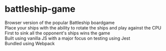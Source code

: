 # battleship-game
Browser version of the popular Battleship boardgame <br />
Place your ships with the ability to rotate the ships and play against the CPU <br />
First to sink all the opponent's ships wins the game <br />
Built using vanilla JS with a major focus on testing using Jest<br />
Bundled using Webpack <br />
